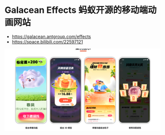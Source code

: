 # Galacean Effects 蚂蚁开源的移动端动画网站
- https://galacean.antgroup.com/effects
- https://space.bilibili.com/22597121

![img_4.png](img_4.png)
